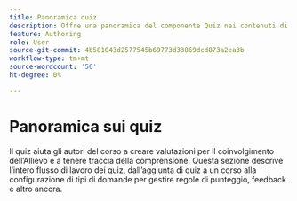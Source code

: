 ```yaml
---
title: Panoramica quiz
description: Offre una panoramica del componente Quiz nei contenuti di apprendimento e formazione
feature: Authoring
role: User
source-git-commit: 4b581043d2577545b69773d33869dcd873a2ea3b
workflow-type: tm+mt
source-wordcount: '56'
ht-degree: 0%

---
```


# Panoramica sui quiz

Il quiz aiuta gli autori del corso a creare valutazioni per il coinvolgimento dell’Allievo e a tenere traccia della comprensione. Questa sezione descrive l’intero flusso di lavoro dei quiz, dall’aggiunta di quiz a un corso alla configurazione di tipi di domande per gestire regole di punteggio, feedback e altro ancora.





